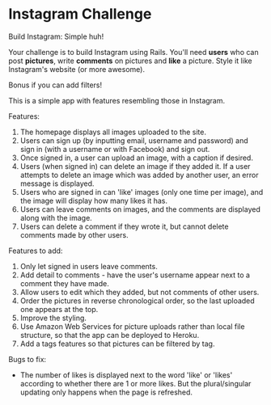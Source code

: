 Instagram Challenge
===================

Build Instagram: Simple huh!

Your challenge is to build Instagram using Rails. You'll need **users** who can post **pictures**, write **comments** on pictures and **like** a picture. Style it like Instagram's website (or more awesome).

Bonus if you can add filters!

This is a simple app with features resembling those in Instagram.

Features:
1. The homepage displays all images uploaded to the site.
2. Users can sign up (by inputting email, username and password) and sign in (with a username or with Facebook) and sign out.
3. Once signed in, a user can upload an image, with a caption if desired.
4. Users (when signed in) can delete an image if they added it. If a user attempts to delete an image which was added by another user, an error message is displayed.
5. Users who are signed in can 'like' images (only one time per image), and the image will display how many likes it has.
6. Users can leave comments on images, and the comments are displayed along with the image.
7. Users can delete a comment if they wrote it, but cannot delete comments made by other users.

Features to add:
1. Only let signed in users leave comments. 
2. Add detail to comments - have the user's username appear next to a comment they have made.
3. Allow users to edit which they added, but not comments of other users.
4. Order the pictures in reverse chronological order, so the last uploaded one appears at the top.
6. Improve the styling.
6. Use Amazon Web Services for picture uploads rather than local file structure, so that the app can be deployed to Heroku.
7. Add a tags features so that pictures can be filtered by tag.

Bugs to fix:
- The number of likes is displayed next to the word 'like' or 'likes' according to whether there are 1 or more likes. But the plural/singular updating only happens when the page is refreshed.
